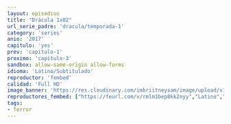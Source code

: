 ```yaml
---
layout: episodios
title: "Drácula 1x02"
url_serie_padre: 'dracula/temporada-1'
category: 'series'
anio: '2017'
capitulo: 'yes'
prev: 'capitulo-1'
proximo: 'capitulo-3'
sandbox: allow-same-origin allow-forms
idioma: 'Latino/Subtitulado'
reproductor: 'fembed'
calidad: 'Full HD'
image_banner: 'https://res.cloudinary.com/imbriitneysam/image/upload/v1546545022/reason1-banner-min.jpg'
reproductores_fembed: ["https://feurl.com/v/rmlm1bep8kk2nyy","Latino","https://mstream.website/doqy6ymv9na1","Latino","https://mstream.website/b0c390ar7zwr","Latino","https://feurl.com/v/w3zlwcn7dr0z1jz?hls4=yes","Subtitulado"]
tags:
- Terror
---
```











